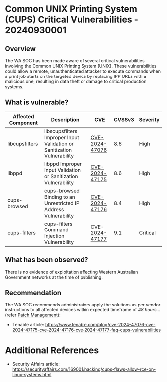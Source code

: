 # Common UNIX Printing System (CUPS) Critical Vulnerabilities - 20240930001

## Overview

The WA SOC has been made aware of several critical vulnerabilities involving the Common UNIX Printing System (UNIX). These vulnerabilities could allow a remote, unauthenticated attacker to execute commands when a print job starts on the targeted device by replacing IPP URLs with a malicious one, resulting in data theft or damage to critical production systems.

## What is vulnerable?

| Affected Component     | Description                                                                  | CVE                                                          | CVSSv3 | Severity  |
| -----------------------| -----------------------------------------------------------------------------|--------------------------------------------------------------|--------|---------- |
| libcupsfilters         | libscupsfilters Improper Input Validation or Sanitization Vulnerability      | [CVE-2024-47076](https://www.tenable.com/cve/CVE-2024-47076) | 8.6    | High      |
| libppd                 | libppd Improper Input Validation or Sanitization Vulnerability               | [CVE-2024-47175](https://www.tenable.com/cve/CVE-2024-47175) | 8.6    | High      |
| cups-browsed           | cups-browsed Binding to an Unrestricted IP Address Vulnerability             | [CVE-2024-47176](https://www.tenable.com/cve/CVE-2024-47176) | 8.4    | High      |
| cups-filters           | cups-filters Command Injection Vulnerability                                 | [CVE-2024-47177](https://www.tenable.com/cve/CVE-2024-47177) | 9.1    | Critical  |       

## What has been observed?

There is no evidence of exploitation affecting Western Australian Government networks at the time of publishing.

## Recommendation

The WA SOC recommends administrators apply the solutions as per vendor instructions to all affected devices within expected timeframe of *48 hours...* (refer [Patch Management](../guidelines/patch-management.md)):

- Tenable article: <https://www.tenable.com/blog/cve-2024-47076-cve-2024-47175-cve-2024-47176-cve-2024-47177-faq-cups-vulnerabilities>

# Additional References

- Security Affairs article: <https://securityaffairs.com/169001/hacking/cups-flaws-allow-rce-on-linux-systems.html>